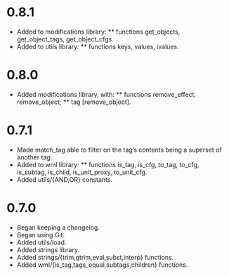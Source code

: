 
0.8.1
===============================================================================
* Added to modifications library:
** functions get_objects, get_object_tags, get_object_cfgs.
* Added to utils library:
** functions keys, values, ivalues.

0.8.0
===============================================================================
* Added modifications library, with:
** functions remove_effect, remove_object;
** tag [remove_object].

0.7.1
===============================================================================
* Made match_tag able to filter on the tag’s contents being a superset of
  another tag.
* Added to wml library:
** functions is_tag, is_cfg, to_tag, to_cfg, is_subtag, is_child,
   is_unit_proxy, to_unit_cfg.
* Added utils/{AND,OR} constants.

0.7.0
===============================================================================
* Began keeping a changelog.
* Began using Git.
* Added utils/load.
* Added strings library.
* Added strings/{trim,gtrim,eval,subst,interp} functions.
* Added wml/{is_tag,tags_equal,subtags,children} functions.

